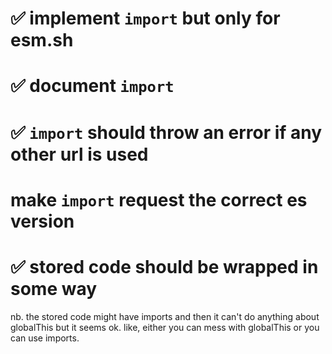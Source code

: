 # ✅ implement `import` but only for esm.sh

# ✅ document `import`

# ✅ `import` should throw an error if any other url is used

# make `import` request the correct es version

# ✅ stored code should be wrapped in some way

nb. the stored code might have imports and then it can't do anything about globalThis but it seems ok.
like, either you can mess with globalThis or you can use imports.